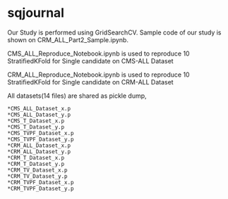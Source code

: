 # sqjournal
Our Study is performed using GridSearchCV. Sample code of our study is shown on CRM_ALL_Part2_Sample.ipynb. 

CMS_ALL_Reproduce_Notebook.ipynb is used to reproduce 10 StratifiedKFold for Single candidate on CMS-ALL Dataset

CRM_ALL_Reproduce_Notebook.ipynb is used to reproduce 10 StratifiedKFold for Single candidate on CRM-ALL Dataset

All datasets(14 files) are shared as pickle dump,

    *CMS_ALL_Dataset_x.p
    *CMS_ALL_Dataset_y.p
    *CMS_T_Dataset_x.p
    *CMS_T_Dataset_y.p
    *CMS_TVPF_Dataset_x.p
    *CMS_TVPF_Dataset_y.p
    *CRM_ALL_Dataset_x.p
    *CRM_ALL_Dataset_y.p
    *CRM_T_Dataset_x.p
    *CRM_T_Dataset_y.p
    *CRM_TV_Dataset_x.p
    *CRM_TV_Dataset_y.p
    *CRM_TVPF_Dataset_x.p
    *CRM_TVPF_Dataset_y.p
